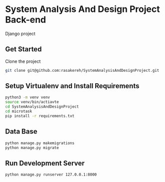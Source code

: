 # System Analysis And Design Project Back-end

Django project

## Get Started 

Clone the project 

```bash
git clone git@github.com:rasakereh/SystemAnalysisAndDesignProject.git
```

## Setup Virtualenv and Install Requirements

```bash
python3 -m venv venv
source venv/bin/actiavte
cd SystemAnalysisAndDesignProject
cd microtask
pip install -r requirements.txt

```

## Data Base 
```bash
python manage.py makemigrations
python manage.py migrate

```

## Run Development Server
```bash
python manage.py runserver 127.0.0.1:8000
```
